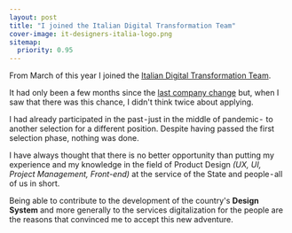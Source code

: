```yaml
---
layout: post
title: "I joined the Italian Digital Transformation Team"
cover-image: it-designers-italia-logo.png
sitemap:
  priority: 0.95
---
```


From March of this year I joined the [Italian Digital Transformation Team](https://innovazione.gov.it).

It had only been a few months since the [last company change](https://francescoimprota.com/2021/04/28/leaving-citynews/) but, when I saw that there was this chance, I didn't think twice about applying.

I had already participated in the past - just in the middle of pandemic -  to another selection for a different position. Despite having passed the first selection phase, nothing was done.

I have always thought that there is no better opportunity than putting my experience and my knowledge in the field of Product Design *(UX, UI, Project Management, Front-end)* at the service of the State and people - all of us in short.

Being able to contribute to the development of the country's **Design System** and more generally to the services digitalization for the people are the reasons that convinced me to accept this new adventure.